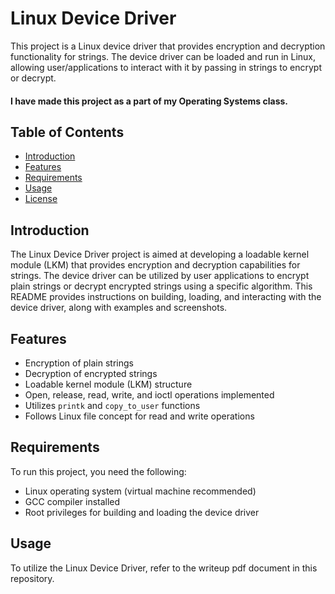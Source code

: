 # Linux Device Driver

This project is a Linux device driver that provides encryption and decryption functionality for strings. The device driver can be loaded and run in Linux, allowing user/applications to interact with it by passing in strings to encrypt or decrypt.

#### I have made this project as a part of my Operating Systems class.

## Table of Contents

- [Introduction](#introduction)
- [Features](#features)
- [Requirements](#requirements)
- [Usage](#usage)
- [License](#license)

## Introduction

The Linux Device Driver project is aimed at developing a loadable kernel module (LKM) that provides encryption and decryption capabilities for strings. The device driver can be utilized by user applications to encrypt plain strings or decrypt encrypted strings using a specific algorithm. This README provides instructions on building, loading, and interacting with the device driver, along with examples and screenshots.

## Features

- Encryption of plain strings
- Decryption of encrypted strings
- Loadable kernel module (LKM) structure
- Open, release, read, write, and ioctl operations implemented
- Utilizes `printk` and `copy_to_user` functions
- Follows Linux file concept for read and write operations

## Requirements

To run this project, you need the following:

- Linux operating system (virtual machine recommended)
- GCC compiler installed
- Root privileges for building and loading the device driver

## Usage

To utilize the Linux Device Driver, refer to the writeup pdf document in this repository.

```

